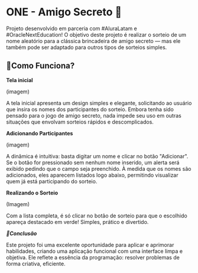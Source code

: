 # ONE - Amigo Secreto 🎁

Projeto desenvolvido em parceria com #AluraLatam e #OracleNextEducation!
O objetivo deste projeto é realizar o sorteio de um nome aleatório para a clássica brincadeira de amigo secreto — mas ele também pode ser adaptado para outros tipos de sorteios simples.

## 🚀Como Funciona?

**Tela inicial**

(imagem)

A tela inicial apresenta um design simples e elegante, solicitando ao usuário que insira os nomes dos participantes do sorteio. Embora tenha sido pensado para o jogo de amigo secreto, nada impede seu uso em outras situações que envolvam sorteios rápidos e descomplicados.

**Adicionando Participantes**

(imagem)

A dinâmica é intuitiva: basta digitar um nome e clicar no botão "Adicionar". Se o botão for pressionado sem nenhum nome inserido, um alerta será exibido pedindo que o campo seja preenchido. À medida que os nomes são adicionados, eles aparecem listados logo abaixo, permitindo visualizar quem já está participando do sorteio.

**Realizando o Sorteio**

(Imagem)

Com a lista completa, é só clicar no botão de sorteio para que o escolhido apareça destacado em verde! Simples, prático e divertido.

***🌟Conclusão***

Este projeto foi uma excelente oportunidade para aplicar e aprimorar habilidades, criando uma aplicação funcional com uma interface limpa e objetiva. Ele reflete a essência da programação: resolver problemas de forma criativa, eficiente.
